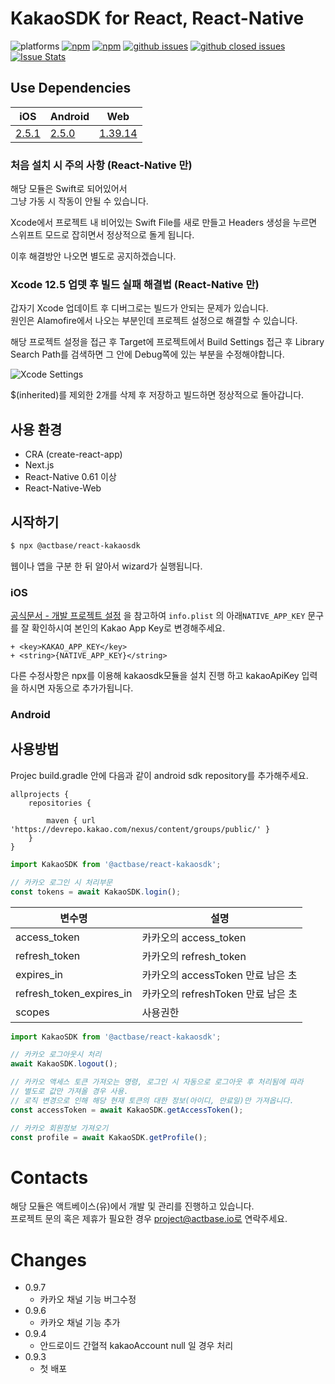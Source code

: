 # KakaoSDK for React, React-Native

![platforms](https://img.shields.io/badge/platforms-Android%20%7C%20iOS%20%7C%20Web-brightgreen.svg?style=flat-square&colorB=191A17)
[![npm](https://img.shields.io/npm/v/@actbase/react-kakaosdk.svg?style=flat-square)](https://www.npmjs.com/package/@actbase/react-kakaosdk)
[![npm](https://img.shields.io/npm/dm/@actbase/react-kakaosdk.svg?style=flat-square&colorB=007ec6)](https://www.npmjs.com/package/@actbase/react-kakaosdk)
[![github issues](https://img.shields.io/github/issues/actbase/react-kakaosdk.svg?style=flat-square)](https://github.com/actbase/react-kakaosdk/issues)
[![github closed issues](https://img.shields.io/github/issues-closed/actbase/react-kakaosdk.svg?style=flat-square&colorB=44cc11)](https://github.com/actbase/react-kakaosdk/issues?q=is%3Aissue+is%3Aclosed)
[![Issue Stats](https://img.shields.io/issuestats/i/github/actbase/react-kakaosdk.svg?style=flat-square&colorB=44cc11)](http://github.com/actbase/react-kakaosdk/issues)

## Use Dependencies

| iOS                                                                   | Android                                                                   | Web                                                                    |
| --------------------------------------------------------------------- | ------------------------------------------------------------------------- | ---------------------------------------------------------------------- |
| [2.5.1](https://developers.kakao.com/docs/latest/ko/sdk-download/ios) | [2.5.0](https://developers.kakao.com/docs/latest/ko/sdk-download/android) | [1.39.14](https://developers.kakao.com/docs/latest/ko/sdk-download/js) |

### 처음 설치 시 주의 사항 (React-Native 만)

해당 모듈은 Swift로 되어있어서 <br />
그냥 가동 시 작동이 안될 수 있습니다.

Xcode에서 프로젝트 내 비어있는 Swift File를 새로 만들고 Headers 생성을 누르면<br />
스위프트 모드로 잡히면서 정상적으로 돌게 됩니다.

이후 해결방안 나오면 별도로 공지하겠습니다.

### Xcode 12.5 업뎃 후 빌드 실패 해결법 (React-Native 만)

갑자기 Xcode 업데이트 후 디버그로는 빌드가 안되는 문제가 있습니다.<br />
원인은 Alamofire에서 나오는 부분인데 프로젝트 설정으로 해결할 수 있습니다.

해당 프로젝트 설정을 접근 후 Target에 프로젝트에서
Build Settings 접근 후 Library Search Path를 검색하면 그 안에 Debug쪽에 있는 부분을 수정해야합니다.

<img src="https://github.com/actbase/react-kakaosdk/raw/main/assets/xcode_0501.png" title="Xcode Settings" float="left">

\$(inherited)를 제외한 2개를 삭제 후 저장하고 빌드하면 정상적으로 돌아갑니다.

## 사용 환경

- CRA (create-react-app)
- Next.js
- React-Native 0.61 이상
- React-Native-Web

## 시작하기

```bash
$ npx @actbase/react-kakaosdk
```

웹이나 앱을 구분 한 뒤 알아서 wizard가 실행됩니다.

### iOS

[공식문서 - 개발 프로젝트 설정](https://developers.kakao.com/docs/latest/ko/getting-started/sdk-ios-v1) 을 참고하여 `info.plist` 의 아래`NATIVE_APP_KEY` 문구를 잘 확인하시여 본인의 Kakao App Key로 변경해주세요.
   ```
   + <key>KAKAO_APP_KEY</key>
   + <string>{NATIVE_APP_KEY}</string>
   ```
   
 다른 수정사항은 npx를 이용해 kakaosdk모듈을 설치 진행 하고 kakaoApiKey 입력을 하시면 자동으로 추가가됩니다.

### Android

## 사용방법

Projec build.gradle 안에 다음과 같이 android sdk repository를 추가해주세요.

```
allprojects {
    repositories {

        maven { url 'https://devrepo.kakao.com/nexus/content/groups/public/' }
    }
}
```

```js
import KakaoSDK from '@actbase/react-kakaosdk';

// 카카오 로그인 시 처리부문
const tokens = await KakaoSDK.login();
```

| 변수명                   | 설명                               |
| ------------------------ | ---------------------------------- |
| access_token             | 카카오의 access_token              |
| refresh_token            | 카카오의 refresh_token             |
| expires_in               | 카카오의 accessToken 만료 남은 초  |
| refresh_token_expires_in | 카카오의 refreshToken 만료 남은 초 |
| scopes                   | 사용권한                           |

```js
import KakaoSDK from '@actbase/react-kakaosdk';

// 카카오 로그아웃시 처리
await KakaoSDK.logout();

// 카카오 액세스 토큰 가져오는 명령, 로그인 시 자동으로 로그아웃 후 처리됨에 따라
// 별도로 값만 가져올 경우 사용.
// 로직 변경으로 인해 해당 현재 토큰의 대한 정보(아이디, 만료일)만 가져옵니다.
const accessToken = await KakaoSDK.getAccessToken();

// 카카오 회원정보 가져오기
const profile = await KakaoSDK.getProfile();
```

# Contacts

해당 모듈은 액트베이스(유)에서 개발 및 관리를 진행하고 있습니다. <br>
프로젝트 문의 혹은 제휴가 필요한 경우 project@actbase.io로 연락주세요.

# Changes

- 0.9.7
  - 카카오 채널 기능 버그수정
- 0.9.6
  - 카카오 채널 기능 추가
- 0.9.4
  - 안드로이드 간혈적 kakaoAccount null 일 경우 처리
- 0.9.3
  - 첫 배포
